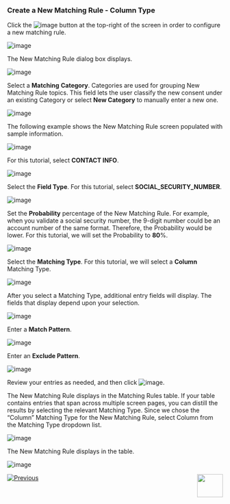 ### Create a New Matching Rule - Column Type

Click the ![image](../images/ICON_NewMatchingRule.jpg) button at the top-right of the screen in order to configure a new matching rule. 

![image](../images/07_12_Discovery_RulesTab_Callout.jpg)

The New Matching Rule dialog box displays. 

![image](../images/07_1_Discovery_NewMatchingRule.jpg)

Select a **Matching** **Category**. Categories are used for grouping New Matching Rule topics. This field lets the user classify the new consent under an existing Category or select **New Category** to manually enter a new one.

![image](../images/07_4_Discovery_NewMatchingRule2.jpg)

The following example shows the New Matching Rule screen populated with sample information.

![image](../images/07_11_Discovery_NewMatchingRule9.jpg)

For this tutorial, select **CONTACT INFO**.

![image](../images/07_4_Discovery_NewMatchingRule2.jpg)

Select the **Field Type**. For this tutorial, select **SOCIAL_SECURITY_NUMBER**. 

![image](../images/07_5_Discovery_NewMatchingRule3.jpg)

Set the **Probability** percentage of the New Matching Rule. For example, when you validate a social security number, the 9-digit number could be an account number of the same format. Therefore, the Probability would be lower. For this tutorial, we will set the Probability to **80**%. 

![image](../images/07_6_Discovery_NewMatchingRule4.jpg)

Select the **Matching Type**. For this tutorial, we will select a **Column** Matching Type. 

![image](../images/07_7_Discovery_NewMatchingRule5.jpg)

After you select a Matching Type, additional entry fields will display. The fields that display depend upon your selection. 

![image](../images/07_8_Discovery_NewMatchingRule6.jpg)

Enter a **Match Pattern**.

![image](../images/07_9_Discovery_NewMatchingRule7.jpg)

Enter an **Exclude Pattern**.

![image](../images/07_11_Discovery_NewMatchingRule9.jpg)

Review your entries as needed, and then click ![image](../images/08_ICON_Save.jpg).

The New Matching Rule displays in the Matching Rules table. If your table contains entries that span across multiple screen pages, you can distill the results by selecting the relevant Matching Type. Since we chose the “Column” Matching Type for the New Matching Rule, select Column from the Matching Type dropdown list.

![image](../images/07_2_Discovery_NewMatchingRule10.jpg)

The New Matching Rule displays in the table.

![image](../images/07_3_Discovery_NewMatchingRule11_Callout.jpg)



[![Previous](../images/Previous.png)]( 03_03_01_Discovery_NewMatchingRule_Landing.md)[<img align="right" width="60" height="54" src="../images/Next.png">](03_03_03_Discovery_NewMatchingRule_Data.md)
